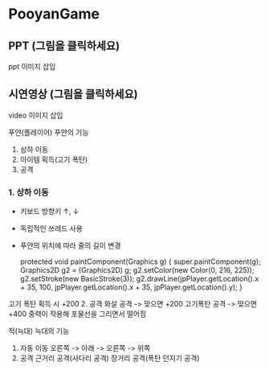# PooyanGame

## PPT (그림을 클릭하세요)
ppt 이미지 삽입
## 시연영상 (그림을 클릭하세요)
video 이미지 삽입

푸얀(플레이어)
푸얀의 기능
1. 상하 이동
2. 아이템 획득(고기 폭탄)
3. 공격
### 1. 상하 이동
* 키보드 방향키 ↑, ↓
* 독립적인 쓰레드 사용
* 푸얀의 위치에 따라 줄의 길이 변경

    protected void paintComponent(Graphics g) {
	super.paintComponent(g);
	Graphics2D g2 = (Graphics2D) g;
	g2.setColor(new Color(0, 216, 225));
	g2.setStroke(new BasicStroke(3));
	g2.drawLine(jpPlayer.getLocation().x + 35, 100, jpPlayer.getLocation().x + 35, jpPlayer.getLocation().y);
    }
	
고기 폭탄 획득 시 +200
2. 공격
화살 공격 -> 맞으면 +200
고기폭탄 공격 -> 맞으면 +400
중력이 작용해 포물선을 그리면서 떨어짐

적(늑대)
늑대의 기능
1. 자동 이동
오른쪽 -> 아래 -> 오른쪽 -> 위쪽
2. 공격
근거리 공격(사다리 공격)
장거리 공격(폭탄 던지기 공격)
